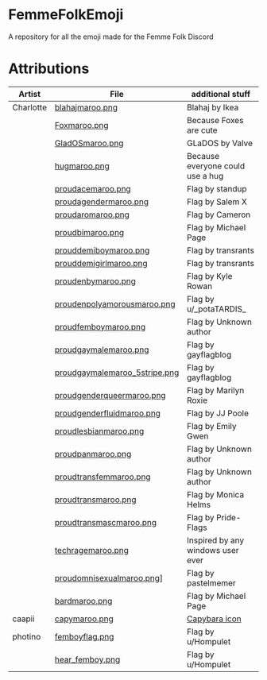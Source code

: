 # FemmeFolkEmoji
A repository for all the emoji made for the Femme Folk Discord

# Attributions

|Artist| File                                                                  |additional stuff|
|---|-----------------------------------------------------------------------|---|
|Charlotte| [blahajmaroo.png](emojis/blahajmaroo.png)                             |Blahaj by Ikea|
|   | [Foxmaroo.png](emojis/Foxmaroo.png)                                   |Because Foxes are cute|
|   | [GladOSmaroo.png](emojis/GladOSmaroo.png)                             |GLaDOS by Valve|
|   | [hugmaroo.png](emojis/hugmaroo.png)                                   |Because everyone could use a hug|
|   | [proudacemaroo.png](emojis/proudacemaroo.png)                         |Flag by standup|
|   | [proudagendermaroo.png](emojis/proudagendermaroo.png)                 |Flag by Salem X|
|   | [proudaromaroo.png](emojis/proudaromaroo.png)                         |Flag by Cameron|
|   | [proudbimaroo.png](emojis/proudbimaroo.png)                           |Flag by Michael Page|
|   | [prouddemiboymaroo.png](emojis/prouddemiboymaroo.png)                 |Flag by transrants|
|   | [prouddemigirlmaroo.png](emojis/prouddemigirlmaroo.png)               |Flag by transrants|
|   | [proudenbymaroo.png](emojis/proudenbymaroo.png)                       |Flag by Kyle Rowan |
|   | [proudenpolyamorousmaroo.png](emojis/proudenpolyamorousmaroo.png)     |Flag by u/\_potaTARDIS\_|
|   | [proudfemboymaroo.png](emojis/proudfemboymaroo.png)                   |Flag by Unknown author|
|   | [proudgaymalemaroo.png](emojis/proudgaymalemaroo.png)                 |Flag by gayflagblog|
|   | [proudgaymalemaroo_5stripe.png](emojis/proudgaymalemaroo_5stripe.png) |Flag by gayflagblog|
|   | [proudgenderqueermaroo.png](emojis/proudgenderqueermaroo.png)         |Flag by Marilyn Roxie|
|   | [proudgenderfluidmaroo.png](emojis/proudgenderfluidmaroo.png)         |Flag by JJ Poole|
|   | [proudlesbianmaroo.png](emojis/proudlesbianmaroo.png)                 |Flag by Emily Gwen |
|   | [proudpanmaroo.png](emojis/proudpanmaroo.png)                         |Flag by Unknown author|
|   | [proudtransfemmaroo.png](emojis/proudtransfemmaroo.png)               |Flag by Unknown author|
|   | [proudtransmaroo.png](emojis/proudtransmaroo.png)                     |Flag by Monica Helms|
|   | [proudtransmascmaroo.png](emojis/proudtransmascmaroo.png)             |Flag by Pride-Flags|
|   | [techragemaroo.png](emojis/techragemaroo.png)                         |Inspired by any windows user ever|
|   | [proudomnisexualmaroo.png](emojis/proudomnisexualmaroo.png)]          |Flag by pastelmemer|
|   | [bardmaroo.png](emojis/bardmaroo.png)                                 |Flag by Michael Page|
|caapii| [capymaroo.png](emojis/capymaroo.png)                              |[Capybara icon](https://www.flaticon.com/free-icons/capybara)
|photino| [femboyflag.png](emojis/femboyflag.png)                           | Flag by u/Hompulet|
|   | [hear_femboy.png](emojis/heart_femboy.png)                            | Flag by u/Hompulet|